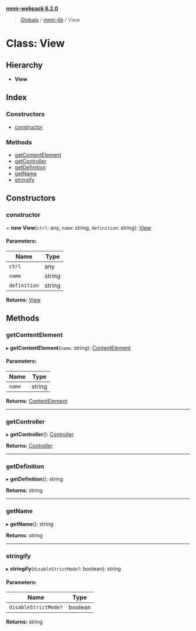 **[mmir-webpack 6.2.0](../README.md)**

> [Globals](../README.md) / [mmir-lib](../modules/mmir_lib.md) / View

# Class: View

## Hierarchy

* **View**

## Index

### Constructors

* [constructor](mmir_lib.view.md#constructor)

### Methods

* [getContentElement](mmir_lib.view.md#getcontentelement)
* [getController](mmir_lib.view.md#getcontroller)
* [getDefinition](mmir_lib.view.md#getdefinition)
* [getName](mmir_lib.view.md#getname)
* [stringify](mmir_lib.view.md#stringify)

## Constructors

### constructor

\+ **new View**(`ctrl`: any, `name`: string, `definition`: string): [View](mmir_lib.view.md)

#### Parameters:

Name | Type |
------ | ------ |
`ctrl` | any |
`name` | string |
`definition` | string |

**Returns:** [View](mmir_lib.view.md)

## Methods

### getContentElement

▸ **getContentElement**(`name`: string): [ContentElement](mmir_lib.contentelement.md)

#### Parameters:

Name | Type |
------ | ------ |
`name` | string |

**Returns:** [ContentElement](mmir_lib.contentelement.md)

___

### getController

▸ **getController**(): [Controller](mmir_lib.controller.md)

**Returns:** [Controller](mmir_lib.controller.md)

___

### getDefinition

▸ **getDefinition**(): string

**Returns:** string

___

### getName

▸ **getName**(): string

**Returns:** string

___

### stringify

▸ **stringify**(`disableStrictMode?`: boolean): string

#### Parameters:

Name | Type |
------ | ------ |
`disableStrictMode?` | boolean |

**Returns:** string
